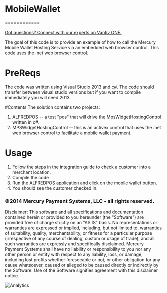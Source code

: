 # MobileWallet
============

<a href="https://developer.vantiv.com/?utm_campaign=githubcta&utm_medium=hyperlink&utm_source=github&utm_content=gotquestions">Got questions? Connect with our experts on Vantiv ONE.</a>

The goal of this code is to provide an example of how to call the Mercury Mobile Wallet Hosting Service via an embedded web browser control.  This code uses the .net web browser control.

# PreReqs

The code was written using Visual Studio 2013 and c#.  The code should transfer between visual studio versions but if you want to compile immediately you will need 2013.

#Contents
The solution contains two projects:

1. ALFREDPOS -- a test "pos" that will drive the MpsWidgetHostingControl written in c#.
2. MPSWidgetHostingControl -- this is an activex control that uses the .net web browser control to facilitate a mobile wallet payment.

# Usage

1. Follow the steps in the integration guide to check a customer into a merchant location.
2. Compile the code
3. Run the ALFREDPOS application and click on the mobile wallet button.
4. You should see the customer checked in.


### ©2014 Mercury Payment Systems, LLC - all rights reserved.

Disclaimer:
This software and all specifications and documentation contained herein or provided to you hereunder (the "Software") are provided free of charge strictly on an "AS IS" basis. No representations or warranties are expressed or implied, including, but not limited to, warranties of suitability, quality, merchantability, or fitness for a particular purpose (irrespective of any course of dealing, custom or usage of trade), and all such warranties are expressly and specifically disclaimed. Mercury Payment Systems shall have no liability or responsibility to you nor any other person or entity with respect to any liability, loss, or damage, including lost profits whether foreseeable or not, or other obligation for any cause whatsoever, caused or alleged to be caused directly or indirectly by the Software. Use of the Software signifies agreement with this disclaimer notice.

![Analytics](https://ga-beacon.appspot.com/UA-60858025-33/MobileWallet.CSharp/readme?pixel)
